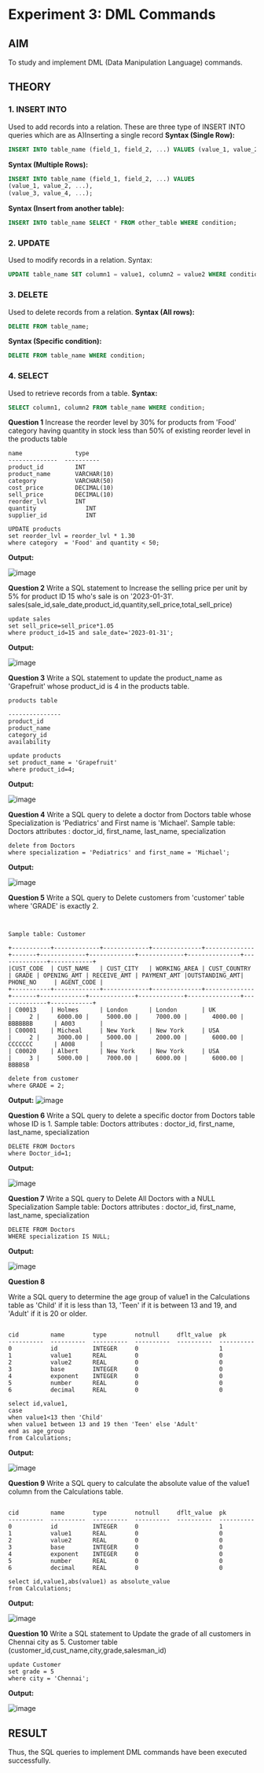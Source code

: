 # Experiment 3: DML Commands

## AIM
To study and implement DML (Data Manipulation Language) commands.

## THEORY

### 1. INSERT INTO
Used to add records into a relation.
These are three type of INSERT INTO queries which are as
A)Inserting a single record
**Syntax (Single Row):**
```sql
INSERT INTO table_name (field_1, field_2, ...) VALUES (value_1, value_2, ...);
```
**Syntax (Multiple Rows):**
```sql
INSERT INTO table_name (field_1, field_2, ...) VALUES
(value_1, value_2, ...),
(value_3, value_4, ...);
```
**Syntax (Insert from another table):**
```sql
INSERT INTO table_name SELECT * FROM other_table WHERE condition;
```
### 2. UPDATE
Used to modify records in a relation.
Syntax:
```sql
UPDATE table_name SET column1 = value1, column2 = value2 WHERE condition;
```
### 3. DELETE
Used to delete records from a relation.
**Syntax (All rows):**
```sql
DELETE FROM table_name;
```
**Syntax (Specific condition):**
```sql
DELETE FROM table_name WHERE condition;
```
### 4. SELECT
Used to retrieve records from a table.
**Syntax:**
```sql
SELECT column1, column2 FROM table_name WHERE condition;
```
**Question 1**
Increase the reorder level by 30% for products from 'Food' category having quantity in stock less than 50% of existing reorder level in the products table
~~~
name               type
--------------  ----------
product_id         INT
product_name       VARCHAR(10)
category           VARCHAR(50)
cost_price         DECIMAL(10)
sell_price         DECIMAL(10)
reorder_lvl        INT
quantity              INT
supplier_id           INT
~~~

~~~
UPDATE products
set reorder_lvl = reorder_lvl * 1.30
where category  = 'Food' and quantity < 50;
~~~
**Output:**

![image](https://github.com/user-attachments/assets/e0d61fb2-958e-4bc0-bbde-7709c2b1cdbc)

**Question 2**
Write a SQL statement to Increase the selling price per unit by 5% for product ID 15 who's sale is on '2023-01-31'.
sales(sale_id,sale_date,product_id,quantity,sell_price,total_sell_price)
~~~
update sales
set sell_price=sell_price*1.05
where product_id=15 and sale_date='2023-01-31';
~~~
**Output:**

![image](https://github.com/user-attachments/assets/95f653bd-03b1-4112-95b1-cf7b96db66d0)


**Question 3**
Write a SQL statement to update the product_name as 'Grapefruit' whose product_id is 4 in the products table.
~~~
products table

---------------
product_id
product_name
category_id
availability
~~~
~~~
update products
set product_name = 'Grapefruit'
where product_id=4;
~~~
**Output:**

![image](https://github.com/user-attachments/assets/de83bbc9-4bf1-471e-8f7d-a55540d1e765)


**Question 4**
Write a SQL query to delete a doctor from Doctors table whose Specialization is 'Pediatrics' and First name is 'Michael'.
Sample table: Doctors
attributes : doctor_id, first_name, last_name, specialization
~~~
delete from Doctors
where specialization = 'Pediatrics' and first_name = 'Michael';
~~~

**Output:**

![image](https://github.com/user-attachments/assets/e43aeb1e-3688-4ebc-b6a5-62b72d47ba59)


**Question 5**
Write a SQL query to Delete customers from 'customer' table where 'GRADE' is exactly 2.
~~~

 
Sample table: Customer

+-----------+-------------+-------------+--------------+--------------+-------+-------------+-------------+-------------+---------------+--------------+------------+  
|CUST_CODE  | CUST_NAME   | CUST_CITY   | WORKING_AREA | CUST_COUNTRY | GRADE | OPENING_AMT | RECEIVE_AMT | PAYMENT_AMT |OUTSTANDING_AMT| PHONE_NO     | AGENT_CODE |
+-----------+-------------+-------------+--------------+--------------+-------+-------------+-------------+-------------+---------------+--------------+------------+
| C00013    | Holmes      | London      | London       | UK           |     2 |     6000.00 |     5000.00 |     7000.00 |       4000.00 | BBBBBBB      | A003       |
| C00001    | Micheal     | New York    | New York     | USA          |     2 |     3000.00 |     5000.00 |     2000.00 |       6000.00 | CCCCCCC      | A008       |
| C00020    | Albert      | New York    | New York     | USA          |     3 |     5000.00 |     7000.00 |     6000.00 |       6000.00 | BBBBSB
~~~
~~~
delete from customer
where GRADE = 2;
~~~

**Output:**
![image](https://github.com/user-attachments/assets/211be447-7695-4ab2-9ab4-69017098bbab)

**Question 6**
Write a SQL query to delete a specific doctor from Doctors table whose ID is 1.
Sample table: Doctors
attributes : doctor_id, first_name, last_name, specialization
~~~
DELETE FROM Doctors
where Doctor_id=1;
~~~

**Output:**

![image](https://github.com/user-attachments/assets/449f6fd4-f9c7-494b-8496-6ae2e60f24ae)

**Question 7**
Write a SQL query to Delete All Doctors with a NULL Specialization
Sample table: Doctors
attributes : doctor_id, first_name, last_name, specialization
~~~
DELETE FROM Doctors
WHERE specialization IS NULL;
~~~

**Output:**

![image](https://github.com/user-attachments/assets/f46f563c-33c6-49ff-81a6-d4a4f2c2b581)

**Question 8**

Write a SQL query to determine the age group of value1 in the Calculations table as 'Child' if it is less than 13, 'Teen' if it is between 13 and 19, and 'Adult' if it is 20 or older.
~~~

cid         name        type        notnull     dflt_value  pk
----------  ----------  ----------  ----------  ----------  ----------
0           id          INTEGER     0                       1
1           value1      REAL        0                       0
2           value2      REAL        0                       0
3           base        INTEGER     0                       0
4           exponent    INTEGER     0                       0
5           number      REAL        0                       0
6           decimal     REAL        0                       0
~~~
~~~
select id,value1,
case
when value1<13 then 'Child'
when value1 between 13 and 19 then 'Teen' else 'Adult'
end as age_group
from Calculations;
~~~

**Output:**

![image](https://github.com/user-attachments/assets/04d3d2ee-c978-4c75-81f0-3946fe357b94)


**Question 9**
Write a SQL query to calculate the absolute value of the value1 column from the Calculations table.
~~~

cid         name        type        notnull     dflt_value  pk
----------  ----------  ----------  ----------  ----------  ----------
0           id          INTEGER     0                       1
1           value1      REAL        0                       0
2           value2      REAL        0                       0
3           base        INTEGER     0                       0
4           exponent    INTEGER     0                       0
5           number      REAL        0                       0
6           decimal     REAL        0                       0
~~~
~~~
select id,value1,abs(value1) as absolute_value
from Calculations;
~~~

**Output:** 

![image](https://github.com/user-attachments/assets/386479f3-72d3-4a8e-815e-53540d143b21)

**Question 10**
Write a SQL statement to Update the grade of all customers in Chennai city as  5. 
Customer table (customer_id,cust_name,city,grade,salesman_id)
~~~
update Customer
set grade = 5
where city = 'Chennai';
~~~
**Output:**

![image](https://github.com/user-attachments/assets/e6f7369e-8a77-430e-b6b6-46816bbcdaf2)


## RESULT
Thus, the SQL queries to implement DML commands have been executed successfully.
